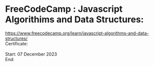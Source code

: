 # FreeCodeCamp : Javascript Algorithims and Data Structures:</br>
https://www.freecodecamp.org/learn/javascript-algorithms-and-data-structures/ </br>
Certificate:</br>
</br>
Start: 07 December 2023</br>
End: </br>
